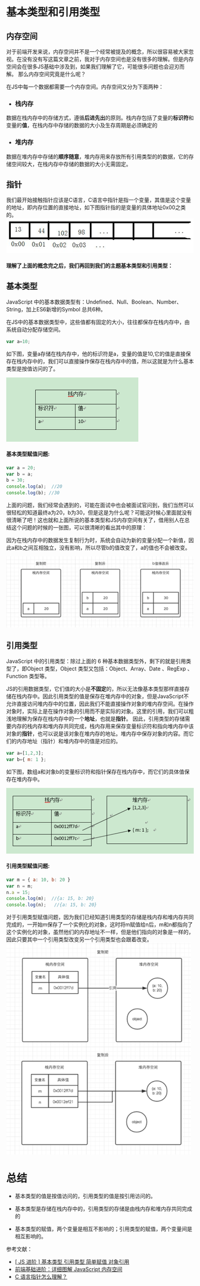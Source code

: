 # 基本类型和引用类型

## 内存空间
对于前端开发来说，内存空间并不是一个经常被提及的概念，所以很容易被大家忽视。在没有没有写这篇文章之前，我对于内存空间也是没有很多的理解。但是内存空间会在很多JS基础中涉及到，如果我们理解了它，可能很多问题也会迎刃而解。
那么内存空间究竟是什么呢？

在JS中每一个数据都需要一个内存空间。内存空间又分为下面两种：

* ### 栈内存

数据在栈内存中的存储方式，遵循**后进先出**的原则。栈内存包括了变量的**标识符**和变量的**值**，在栈内存中存储的数据的大小及生存周期是必须确定的

* ### 堆内存
数据在堆内存中存储的**顺序随意**，堆内存用来存放所有引用类型的的数据，它的存储空间较大，在栈内存中存储的数据的大小无需固定。

## 指针
我们最开始接触指针应该是C语言，C语言中指针是指一个变量，其值是这个变量的地址，即内存位置的直接地址，如下图指针指的是变量的具体地址0x00之类的。
![image](https://github.com/zhangxinmei/summary/raw/master/img/6.jpg)

#### 理解了上面的概念完之后，我们再回到我们的主题基本类型和引用类型：

## 基本类型
JavaScript 中的基本数据类型有：Undefined、Null、Boolean、Number、String，加上ES6新增的Symbol 总共6种。

在JS中的基本数据类型中，这些值都有固定的大小，往往都保存在栈内存中，由系统自动分配存储空间。

```js
var a=10;
```
如下图，变量a存储在栈内存中，他的标识符是a，变量的值是10,它的值是直接保存在栈内存中的，我们可以直接操作保存在栈内存中的值，所以这就是为什么基本类型是按值访问的了。

![image](https://github.com/zhangxinmei/summary/raw/master/img/p5.png)
#### 基本类型赋值问题:

```js
var a = 20;
var b = a;
b = 30;
console.log(a);  //20
console.log(b); //30
```
上面的问题，我们经常会遇到的，可能在面试中也会被面试官问到，我们当然可以很轻松的知道最终a为20，b为30，但是这是为什么呢？可能这时候心里面就没有很清晰了吧！这也就和上面所说的基本类型和JS内存空间有关了，借用别人在总结这个问题的时候的一张图，可以很清晰的看出其中的原理：

因为在栈内存中的数据发生复制行为时，系统会自动为新的变量分配一个新值，因此a和b之间互相独立，没有影响，所以尽管b的值改变了，a的值也不会被改变。


![image](https://github.com/zhangxinmei/summary/raw/master/img/p3.png)

## 引用类型

JavaScript 中的引用类型：除过上面的 6 种基本数据类型外，剩下的就是引用类型了，即Object 类型，Object 类型又包括：Object、Array、Date 、RegExp 、Function 类型等。

JS的引用数据类型，它们值的大小是**不固定**的，所以无法像基本类型那样直接存储在栈内存中。因此引用类型的值是保存在堆内存中的对象，但是JavaScript不允许直接访问堆内存中的位置，因此我们不能直接操作对象的堆内存空间。在操作对象时，实际上是在操作对象的引用而不是实际的对象。这里的引用，我们可以粗浅地理解为保存在栈内存中的一个**地址**，也就是**指针**。
因此，引用类型的存储需要内存的栈内存和堆内存共同完成，栈内存用来保存变量标识符和指向堆内存中该对象的**指针**，也可以说是该对象在堆内存的地址。堆内存中保存对象的内容。而它们的内存地址（指针）和堆内存中的值是对应的。

```js
var a=[1,2,3];
var b={ m: 1 }; 
```
如下图，数组a和对象b的变量标识符和指针保存在栈内存中，而它们的具体值保存在堆内存中。

![image](https://github.com/zhangxinmei/summary/raw/master/img/p7.png)

#### 引用类型赋值问题:
```js
var m = { a: 10, b: 20 }
var n = m;
n.a = 15;
console.log(m);  //{a: 15, b: 20}
console.log(n);   //{a: 15, b: 20}
```
对于引用类型赋值问题，因为我们已经知道引用类型的存储是栈内存和堆内存共同完成的，一开始m保存了一个实例化的对象，这时将m赋值给n后，m和n都指向了这个实例化的对象，虽然他们的内存地址不一样，但是他们指向的对象是一样的，因此只要其中一个引用类型改变另一个引用类型也会跟着改变。
![image](https://github.com/zhangxinmei/summary/raw/master/img/p4.png)

# 总结
* 基本类型的值是按值访问的，引用类型的值是按引用访问的。

* 基本类型是存储在栈内存中的，引用类型的存储是由栈内存和堆内存共同完成的

* 基本类型的赋值，两个变量是相互不影响的；引用类型的赋值，两个变量间是相互影响的。

参考文献：
* [[ JS 进阶 ] 基本类型 引用类型 简单赋值 对象引用](https://segmentfault.com/a/1190000002789651)
* [前端基础进阶：详细图解 JavaScript 内存空间](https://juejin.im/entry/589c29a9b123db16a3c18adf)
* [C 语言指针怎么理解？](https://www.zhihu.com/question/24466000)
